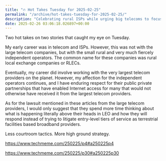 ```yaml
---
title: "🔥 Hot Takes Tuesday for 2025-02-25"
permalink: "/archive/hot-takes-tuesday-for-2025-02-25/"
description: "Celebrating rural ISPs while urging big telecoms to focus on innovative strategies over lawsuits."
date: 2025-02-26 03:06:18.026897+00:00
---
```


<!-- buttondown-editor-mode: plaintext -->Two hot takes on two stories that caught my eye on Tuesday.

My early career was in telecom and ISPs. However, this was not with the large telecom companies, but with the small rural and very much fiercely independent operators. The common name for these companies was rural local exchange companies or RLECs.

Eventually, my career did involve working with the very largest telecom providers on the planet. However, my affection for the independent operators continues, and I have enduring respect for their public private partnerships that have enabled Internet access for many that would not otherwise have received it from the largest telecom providers.

As for the lawsuit mentioned in these articles from the large telecom providers, I would only suggest that they spend more time thinking about what is happening literally above their heads in LEO and how they will respond instead of trying to litigate entry-level tiers of service as terrestrial facilities based broadband providers.

Less courtroom tactics. More high ground strategy.

https://www.techmeme.com/250225/p4#a250225p4

https://www.techmeme.com/250225/p30#a250225p30
